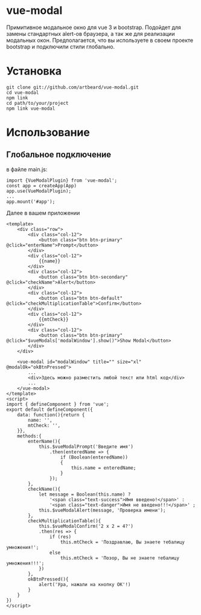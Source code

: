 # vue-modal
Примитивное модальное окно для vue 3 и bootstrap.
Подойдет для замены стандартных alert-ов браузера, а так же для реализации модальных окон.
Предполагается, что вы используете в своем проекте bootstrap и подключили стили глобально.

# Установка

```
git clone git://github.com/artbeard/vue-modal.git
cd vue-modal
npm link
cd path/to/your/project
npm link vue-modal
```
# Использование
## Глобальное подключение

в файле main.js:

```
import {VueModalPlugin} from 'vue-modal';
const app = createApp(App)
app.use(VueModalPlugin);
...
app.mount('#app');
```

Далее в вашем приложении

```
<template>
	<div class="row">
		<div class="col-12">
			<button class="btn btn-primary" @click="enterName">Prompt</button>        
		</div>
		<div class="col-12">
			{{name}}
		</div>
		<div class="col-12">
			<button class="btn btn-secondary" @click="checkName">Alert</button>        
		</div>
		<div class="col-12">
			<button class="btn btn-default" @click="checkMultiplicationTable">Confirm</button>        
		</div>
		<div class="col-12">
			{{mtCheck}}
		</div>
		<div class="col-12">
			<button class="btn btn-primary" @click="$vueModals['modalWindow'].show()">Show Modal</button>        
		</div>
	</div>

	<vue-modal id="modalWindow" title="" size="xl" @modalOk="okBtnPressed">
		...
		<div>Здесь можно разместить любой текст или html код</div>
		...
	</vue-modal>
</template>
<script>
import { defineComponent } from 'vue';
export default defineComponent({
	data: function(){return {
		name: '',
		mtCheck: '',
	}},
	methods:{
		enterName(){
			this.$vueModalPrompt('Введите имя')
				.then(enteredName => {
					if (Boolean(enteredName))
					{
						this.name = enteredName;
					}
				});
		},
		checkName(){
			let message = Boolean(this.name) ?
				'<span class="text-success">Имя введено!</span>' :
				'<span class="text-danger">Имя не введено!!!</span>' ;
			this.$vueModalAlert(message, 'Проверка имени');
		},
		checkMultiplicationTable(){
			this.$vueModalConfirm('2 x 2 = 4?')
		 	.then(res => {
				if (res)
		 			this.mtCheck = 'Поздравлаю, Вы знаете тебалицу умножения!';
				else
		 			this.mtCheck = 'Позор, Вы не знаете тебалицу умножения!!!';
		 	})
		},
		okBtnPressed(){
			alert('Ура, нажали на кнопку OK'!)
		}
	}
})
</script>
```
